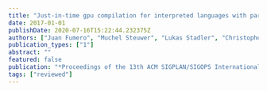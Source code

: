 ```yaml
---
title: "Just-in-time gpu compilation for interpreted languages with partial evaluation"
date: 2017-01-01
publishDate: 2020-07-16T15:22:44.232375Z
authors: ["Juan Fumero", "Muchel Steuwer", "Lukas Stadler", "Christophe Dubach"]
publication_types: ["1"]
abstract: ""
featured: false
publication: "*Proceedings of the 13th ACM SIGPLAN/SIGOPS International Conference on Virtual Execution Environments (<span style=\"font-weight:bold\"><span style=\"font-weight:bold;color:black\">VEE</span></span>)*"
tags: ["reviewed"]
---
```


